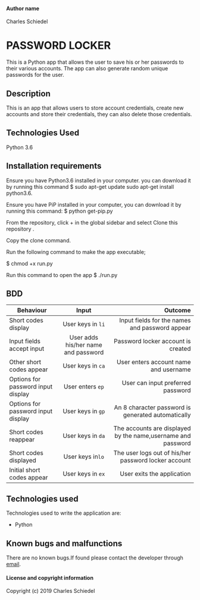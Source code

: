 
#### Author name
Charles Schiedel

# PASSWORD LOCKER
This is a Python app that allows the user to save his or her passwords to their various accounts. The app can also generate random unique passwords for the user.

## Description
This is an app that allows users to store account credentials, create new accounts and store their credentials, they can also delete those credentials.

## Technologies Used
Python 3.6

## Installation requirements
Ensure you have Python3.6 installed in your computer. you can download it by running this command
$ sudo apt-get update sudo apt-get install python3.6.

Ensure you have PiP installed in your computer, you can download it by running this command:
$ python get-pip.py

From the repository, click + in the global sidebar and select Clone this repository .

Copy the clone command.

Run the following command to make the app executable;

$ chmod +x run.py

Run this command to open the app
$ ./run.py


## BDD
| Behaviour        | Input           | Outcome  |
| ------------- |:-------------:| -----:|
| Short codes display | User keys in `li` | Input fields for the names and password appear |
| Input fields accept input | User adds his/her name and password | Password locker account is created |
| Other short codes appear | User keys in `ca` | User enters account name and username |
| Options for password input display | User enters `ep` | User can input preferred password |
| Options for password input display | User keys in `gp` | An 8 character password is generated automatically |
| Short codes reappear | User keys in `da` | The accounts are displayed by the name,username and password |
| Short codes displayed | User keys in`lo` | The user logs out of his/her password locker account |
| Initial short codes appear | User keys in `ex` | User exits the application |

## Technologies used

Technologies used to write the application are:
- Python

## Known bugs and malfunctions
There are no known bugs.If found please contact the developer through [email](https://www.gmail.com).

#### License and copyright information



Copyright (c) 2019 Charles Schiedel
